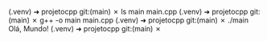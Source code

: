 (.venv) ➜  projetocpp git:(main) ✗ ls
main  main.cpp
(.venv) ➜  projetocpp git:(main) ✗ g++ -o main main.cpp (.venv) ➜  projetocpp git:(main) ✗ ./main
Olá, Mundo!
(.venv) ➜  projetocpp git:(main) ✗

